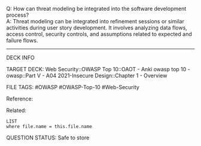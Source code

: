 Q: How can threat modeling be integrated into the software development process?  
A: Threat modeling can be integrated into refinement sessions or similar activities during user story development. It involves analyzing data flows, access control, security controls, and assumptions related to expected and failure flows.
<!--ID: 1697070655201-->

---

DECK INFO

TARGET DECK: Web Security::OWASP Top 10::OAOT - Anki owasp top 10 - owasp::Part V - A04 2021-Insecure Design::Chapter 1 - Overview

FILE TAGS: #OWASP #OWASP-Top-10 #Web-Security

Reference:

Related:

```dataview
LIST
where file.name = this.file.name
```

QUESTION STATUS: Safe to store